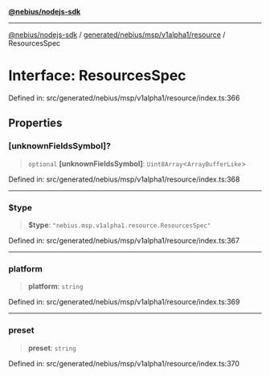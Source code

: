 [**@nebius/nodejs-sdk**](../../../../../../README.md)

---

[@nebius/nodejs-sdk](../../../../../../README.md) / [generated/nebius/msp/v1alpha1/resource](../README.md) / ResourcesSpec

# Interface: ResourcesSpec

Defined in: src/generated/nebius/msp/v1alpha1/resource/index.ts:366

## Properties

### \[unknownFieldsSymbol\]?

> `optional` **\[unknownFieldsSymbol\]**: `Uint8Array`\<`ArrayBufferLike`\>

Defined in: src/generated/nebius/msp/v1alpha1/resource/index.ts:368

---

### $type

> **$type**: `"nebius.msp.v1alpha1.resource.ResourcesSpec"`

Defined in: src/generated/nebius/msp/v1alpha1/resource/index.ts:367

---

### platform

> **platform**: `string`

Defined in: src/generated/nebius/msp/v1alpha1/resource/index.ts:369

---

### preset

> **preset**: `string`

Defined in: src/generated/nebius/msp/v1alpha1/resource/index.ts:370

